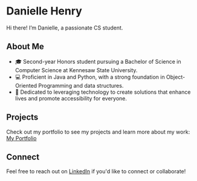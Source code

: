 # Danielle Henry

Hi there! I’m Danielle, a passionate CS student.

## About Me

- 🎓 Second-year Honors student pursuing a Bachelor of Science in Computer Science at Kennesaw State University.
- 💻 Proficient in Java and Python, with a strong foundation in Object-Oriented Programming and data structures.
- 👥 Dedicated to leveraging technology to create solutions that enhance lives and promote accessibility for everyone.

## Projects

Check out my portfolio to see my projects and learn more about my work: [My Portfolio](https://danielle-henry.glitch.me/)

## Connect

Feel free to reach out on [LinkedIn](https://www.linkedin.com/in/danielleahenry/) if you'd like to connect or collaborate!
